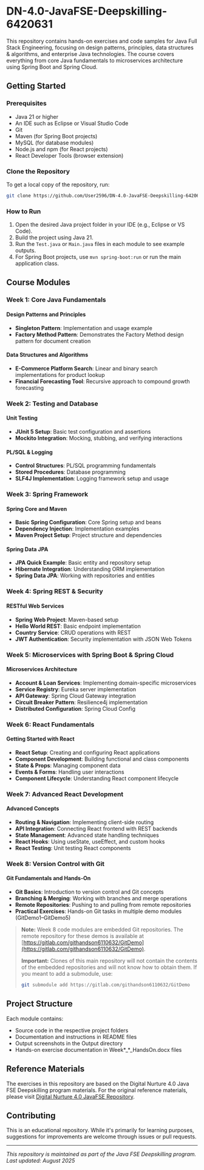 # DN-4.0-JavaFSE-Deepskilling-6420631

This repository contains hands-on exercises and code samples for Java Full Stack Engineering, focusing on design patterns, principles, data structures & algorithms, and enterprise Java technologies. The course covers everything from core Java fundamentals to microservices architecture using Spring Boot and Spring Cloud.

## Getting Started

### Prerequisites

- Java 21 or higher
- An IDE such as Eclipse or Visual Studio Code
- Git
- Maven (for Spring Boot projects)
- MySQL (for database modules)
- Node.js and npm (for React projects)
- React Developer Tools (browser extension)

### Clone the Repository

To get a local copy of the repository, run:

```sh
git clone https://github.com/User2596/DN-4.0-JavaFSE-Deepskilling-6420631.git
```

### How to Run

1. Open the desired Java project folder in your IDE (e.g., Eclipse or VS Code).
2. Build the project using Java 21.
3. Run the `Test.java` or `Main.java` files in each module to see example outputs.
4. For Spring Boot projects, use `mvn spring-boot:run` or run the main application class.

## Course Modules

### Week 1: Core Java Fundamentals

#### Design Patterns and Principles

- **Singleton Pattern**: Implementation and usage example
- **Factory Method Pattern**: Demonstrates the Factory Method design pattern for document creation

#### Data Structures and Algorithms

- **E-Commerce Platform Search**: Linear and binary search implementations for product lookup
- **Financial Forecasting Tool**: Recursive approach to compound growth forecasting

### Week 2: Testing and Database

#### Unit Testing

- **JUnit 5 Setup**: Basic test configuration and assertions
- **Mockito Integration**: Mocking, stubbing, and verifying interactions

#### PL/SQL & Logging

- **Control Structures**: PL/SQL programming fundamentals
- **Stored Procedures**: Database programming
- **SLF4J Implementation**: Logging framework setup and usage

### Week 3: Spring Framework

#### Spring Core and Maven

- **Basic Spring Configuration**: Core Spring setup and beans
- **Dependency Injection**: Implementation examples
- **Maven Project Setup**: Project structure and dependencies

#### Spring Data JPA

- **JPA Quick Example**: Basic entity and repository setup
- **Hibernate Integration**: Understanding ORM implementation
- **Spring Data JPA**: Working with repositories and entities

### Week 4: Spring REST & Security

#### RESTful Web Services

- **Spring Web Project**: Maven-based setup
- **Hello World REST**: Basic endpoint implementation
- **Country Service**: CRUD operations with REST
- **JWT Authentication**: Security implementation with JSON Web Tokens

### Week 5: Microservices with Spring Boot & Spring Cloud

#### Microservices Architecture

- **Account & Loan Services**: Implementing domain-specific microservices
- **Service Registry**: Eureka server implementation
- **API Gateway**: Spring Cloud Gateway integration
- **Circuit Breaker Pattern**: Resilience4j implementation
- **Distributed Configuration**: Spring Cloud Config

### Week 6: React Fundamentals

#### Getting Started with React

- **React Setup**: Creating and configuring React applications
- **Component Development**: Building functional and class components
- **State & Props**: Managing component data
- **Events & Forms**: Handling user interactions
- **Component Lifecycle**: Understanding React component lifecycle

### Week 7: Advanced React Development

#### Advanced Concepts

- **Routing & Navigation**: Implementing client-side routing
- **API Integration**: Connecting React frontend with REST backends
- **State Management**: Advanced state handling techniques
- **React Hooks**: Using useState, useEffect, and custom hooks
- **React Testing**: Unit testing React components

### Week 8: Version Control with Git

#### Git Fundamentals and Hands-On

- **Git Basics**: Introduction to version control and Git concepts
- **Branching & Merging**: Working with branches and merge operations
- **Remote Repositories**: Pushing to and pulling from remote repositories
- **Practical Exercises**: Hands-on Git tasks in multiple demo modules (GitDemo1–GitDemo5)

> **Note:** Week 8 code modules are embedded Git repositories. The remote repository for these demos is available at [https://gitlab.com/githandson6110632/GitDemo](https://gitlab.com/githandson6110632/GitDemo).
>
> **Important:** Clones of this main repository will not contain the contents of the embedded repositories and will not know how to obtain them. If you meant to add a submodule, use:
>
> ```sh
> git submodule add https://gitlab.com/githandson6110632/GitDemo
> ```

## Project Structure

Each module contains:

- Source code in the respective project folders
- Documentation and instructions in README files
- Output screenshots in the Output directory
- Hands-on exercise documentation in Week*\_*\_HandsOn.docx files

## Reference Materials

The exercises in this repository are based on the Digital Nurture 4.0 Java FSE Deepskilling program materials. For the original reference materials, please visit [Digital Nurture 4.0 JavaFSE Repository](https://github.com/seshadrimr/Digital-Nurture-4.0-JavaFSE).

## Contributing

This is an educational repository. While it's primarily for learning purposes, suggestions for improvements are welcome through issues or pull requests.

---

_This repository is maintained as part of the Java FSE Deepskilling program. Last updated: August 2025_
